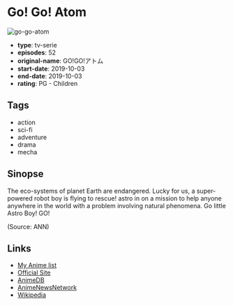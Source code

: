 # Go! Go! Atom

![go-go-atom](https://cdn.myanimelist.net/images/anime/1793/107568.jpg)

-   **type**: tv-serie
-   **episodes**: 52
-   **original-name**: GO!GO!アトム
-   **start-date**: 2019-10-03
-   **end-date**: 2019-10-03
-   **rating**: PG - Children

## Tags

-   action
-   sci-fi
-   adventure
-   drama
-   mecha

## Sinopse

The eco-systems of planet Earth are endangered. Lucky for us, a super-powered robot boy is flying to rescue! astro in on a mission to help anyone anywhere in the world with a problem involving natural phenomena. Go little Astro Boy! GO!

(Source: ANN)

## Links

-   [My Anime list](https://myanimelist.net/anime/40367/Go_Go_Atom)
-   [Official Site](https://www.tv-tokyo.co.jp/anime/gogo-atom/)
-   [AnimeDB](http://anidb.info/perl-bin/animedb.pl?show=anime&aid=15075)
-   [AnimeNewsNetwork](http://www.animenewsnetwork.com/encyclopedia/anime.php?id=22688)
-   [Wikipedia](https://ja.wikipedia.org/wiki/GO!GO!アトム)
